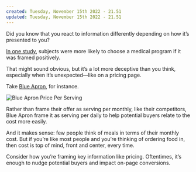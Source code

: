 ```yaml
---
created: Tuesday, November 15th 2022 - 21.51
updated: Tuesday, November 15th 2022 - 21.51
---
```

Did you know that you react to information differently depending on how it’s presented to you?

[In one study](http://science.sciencemag.org/content/211/4481/453), subjects were more likely to choose a medical program if it was framed positively.

That might sound obvious, but it’s a lot more deceptive than you think, especially when it’s unexpected—like on a pricing page. 

Take [Blue Apron](https://www.blueapron.com/), for instance.

![Blue Apron Price Per Serving](https://www.drip.com/hs-fs/hubfs/Imported_Blog_Media/Blue-Apron-Price-Per-Serving-1024x490.png?width=1024&height=490&name=Blue-Apron-Price-Per-Serving-1024x490.png)

Rather than frame their offer as serving per monthly, like their competitors, Blue Apron frame it as serving per daily to help potential buyers relate to the cost more easily. 

And it makes sense: few people think of meals in terms of their monthly cost. But if you’re like most people and you’re thinking of ordering food in, then cost is top of mind, front and center, every time.

Consider how you’re framing key information like pricing. Oftentimes, it’s enough to nudge potential buyers and impact on-page conversions.